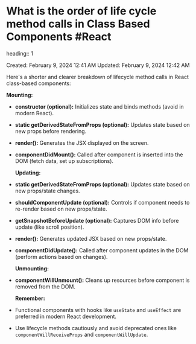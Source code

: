 # What is the order of life cycle method calls in Class Based Components #React 
heading:: 1

Created: February 9, 2024 12:41 AM
Updated: February 9, 2024 12:42 AM

Here's a shorter and clearer breakdown of lifecycle method calls in React class-based components:

**Mounting:**
- **constructor (optional):** Initializes state and binds methods (avoid in modern React).
- **static getDerivedStateFromProps (optional):** Updates state based on new props before rendering.
- **render():** Generates the JSX displayed on the screen.
- **componentDidMount():** Called after component is inserted into the DOM (fetch data, set up subscriptions).
  
  **Updating:**
- **static getDerivedStateFromProps (optional):** Updates state based on new props/state changes.
- **shouldComponentUpdate (optional):** Controls if component needs to re-render based on new props/state.
- **getSnapshotBeforeUpdate (optional):** Captures DOM info before update (like scroll position).
- **render():** Generates updated JSX based on new props/state.
- **componentDidUpdate():** Called after component updates in the DOM (perform actions based on changes).
  
  **Unmounting:**
- **componentWillUnmount():** Cleans up resources before component is removed from the DOM.
  
  **Remember:**
- Functional components with hooks like `useState` and `useEffect` are preferred in modern React development.
- Use lifecycle methods cautiously and avoid deprecated ones like `componentWillReceiveProps` and `componentWillUpdate`.
